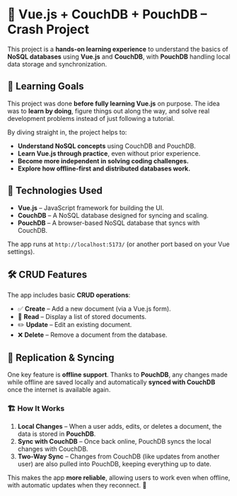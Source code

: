# 🚀 Vue.js + CouchDB + PouchDB – Crash Project  

This project is a **hands-on learning experience** to understand the basics of **NoSQL databases** using **Vue.js** and **CouchDB**, with **PouchDB** handling local data storage and synchronization.  

## 🎯 Learning Goals  

This project was done **before fully learning Vue.js** on purpose. The idea was to **learn by doing**, figure things out along the way, and solve real development problems instead of just following a tutorial.  

By diving straight in, the project helps to:  

- **Understand NoSQL concepts** using CouchDB and PouchDB.  
- **Learn Vue.js through practice**, even without prior experience.  
- **Become more independent in solving coding challenges.**  
- **Explore how offline-first and distributed databases work.**  

## 🔧 Technologies Used  

- **Vue.js** – JavaScript framework for building the UI.  
- **CouchDB** – A NoSQL database designed for syncing and scaling.  
- **PouchDB** – A browser-based NoSQL database that syncs with CouchDB.  

The app runs at `http://localhost:5173/` (or another port based on your Vue settings).  

## 🛠 CRUD Features  

The app includes basic **CRUD operations**:  

- ✅ **Create** – Add a new document (via a Vue.js form).  
- 🔄 **Read** – Display a list of stored documents.  
- ✏️ **Update** – Edit an existing document.  
- ❌ **Delete** – Remove a document from the database.  

## 🔄 Replication & Syncing  

One key feature is **offline support**. Thanks to **PouchDB**, any changes made while offline are saved locally and automatically **synced with CouchDB** once the internet is available again.  

### 🏗 How It Works  

1. **Local Changes** – When a user adds, edits, or deletes a document, the data is stored in **PouchDB**.  
2. **Sync with CouchDB** – Once back online, PouchDB syncs the local changes with CouchDB.  
3. **Two-Way Sync** – Changes from CouchDB (like updates from another user) are also pulled into PouchDB, keeping everything up to date.  


This makes the app **more reliable**, allowing users to work even when offline, with automatic updates when they reconnect. 🚀
